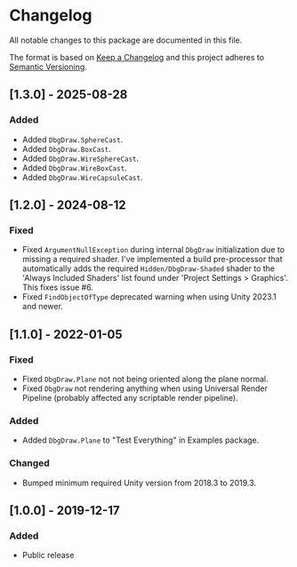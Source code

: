 # Changelog
All notable changes to this package are documented in this file.

The format is based on [Keep a Changelog](http://keepachangelog.com/en/1.0.0/)
and this project adheres to [Semantic Versioning](http://semver.org/spec/v2.0.0.html).

## [1.3.0] - 2025-08-28
### Added
 - Added ```DbgDraw.SphereCast```.
 - Added ```DbgDraw.BoxCast```.
 - Added ```DbgDraw.WireSphereCast```.
 - Added ```DbgDraw.WireBoxCast```.
 - Added ```DbgDraw.WireCapsuleCast```.
 
## [1.2.0] - 2024-08-12
### Fixed
 - Fixed ```ArgumentNullException``` during internal ```DbgDraw``` initialization due to missing a required shader. I've implemented a build pre-processor that automatically adds the required ```Hidden/DbgDraw-Shaded``` shader to the 'Always Included Shaders' list found under 'Project Settings > Graphics'. This fixes issue #6.
 - Fixed ```FindObjectOfType``` deprecated warning when using Unity 2023.1 and newer.
 
## [1.1.0] - 2022-01-05
### Fixed
 - Fixed ```DbgDraw.Plane``` not not being oriented along the plane normal.
 - Fixed ```DbgDraw``` not rendering anything when using Universal Render Pipeline (probably affected any scriptable render pipeline).

### Added
 - Added ```DbgDraw.Plane``` to "Test Everything" in Examples package.

### Changed
 - Bumped minimum required Unity version from 2018.3 to 2019.3.

## [1.0.0] - 2019-12-17
### Added
 - Public release

